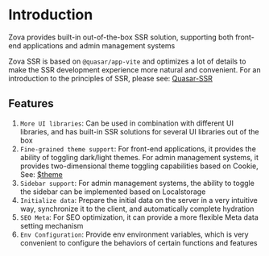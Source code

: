 # Introduction

Zova provides built-in out-of-the-box SSR solution, supporting both front-end applications and admin management systems

Zova SSR is based on `@quasar/app-vite` and optimizes a lot of details to make the SSR development experience more natural and convenient. For an introduction to the principles of SSR, please see: [Quasar-SSR](https://quasar.dev/quasar-cli-vite/developing-ssr/introduction)

## Features

1. `More UI libraries`: Can be used in combination with different UI libraries, and has built-in SSR solutions for several UI libraries out of the box
2. `Fine-grained theme support`: For front-end applications, it provides the ability of toggling dark/light themes. For admin management systems, it provides two-dimensional theme toggling capabilities based on Cookie, See: [$theme](../css-in-js/theme.md)
3. `Sidebar support`: For admin management systems, the ability to toggle the sidebar can be implemented based on Localstorage
4. `Initialize data`: Prepare the initial data on the server in a very intuitive way, synchronize it to the client, and automatically complete hydration
5. `SEO Meta`: For SEO optimization, it can provide a more flexible Meta data setting mechanism
6. `Env Configuration`: Provide env environment variables, which is very convenient to configure the behaviors of certain functions and features
